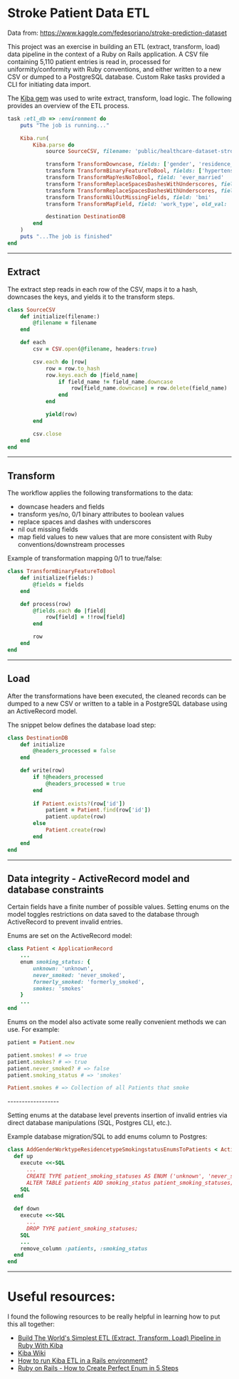 # Stroke Patient Data ETL

Data from: https://www.kaggle.com/fedesoriano/stroke-prediction-dataset

This project was an exercise in building an ETL (extract, transform, load) data pipeline in the context of a Ruby on Rails application. A CSV file containing 5,110 patient entries is read in, processed for uniformity/conformity with Ruby conventions, and either written to a new CSV or dumped to a PostgreSQL database. Custom Rake tasks provided a CLI for initiating data import. 

The [Kiba gem](https://github.com/thbar/kiba) was used to write extract, transform, load logic. The following provides an overview of the ETL process.

```ruby
task :etl_db => :environment do
    puts "The job is running..."

    Kiba.run(
        Kiba.parse do
            source SourceCSV, filename: 'public/healthcare-dataset-stroke-data.csv'

            transform TransformDowncase, fields: ['gender', 'residence_type', 'smoking_status', 'work_type']
            transform TransformBinaryFeatureToBool, fields: ['hypertension', 'heart_disease', 'stroke']
            transform TransformMapYesNoToBool, field: 'ever_married'
            transform TransformReplaceSpacesDashesWithUnderscores, field: 'work_type'
            transform TransformReplaceSpacesDashesWithUnderscores, field: 'smoking_status'
            transform TransformNilOutMissingFields, field: 'bmi'
            transform TransformMapField, field: 'work_type', old_val: 'govt_job', new_val: 'government'

            destination DestinationDB
        end
    )
    puts "...The job is finished"
end
```

___
## Extract

The extract step reads in each row of the CSV, maps it to a hash, downcases the keys, and yields it to the transform steps.

```ruby
class SourceCSV
    def initialize(filename:)
        @filename = filename
    end

    def each
        csv = CSV.open(@filename, headers:true)

        csv.each do |row|
            row = row.to_hash
            row.keys.each do |field_name|
                if field_name != field_name.downcase
                    row[field_name.downcase] = row.delete(field_name)
                end
            end

            yield(row)
        end

        csv.close
    end
end
```

___
## Transform

The workflow applies the following transformations to the data:
* downcase headers and fields
* transform yes/no, 0/1 binary attributes to boolean values
* replace spaces and dashes with underscores
* nil out missing fields
* map field values to new values that are more consistent with Ruby conventions/downstream processes

Example of transformation mapping 0/1 to true/false:

```ruby
class TransformBinaryFeatureToBool
    def initialize(fields:)
        @fields = fields
    end

    def process(row)
        @fields.each do |field|
            row[field] = !!row[field]
        end

        row
    end
end
```

___
## Load

After the transformations have been executed, the cleaned records can be dumped to a new CSV or written to a table in a PostgreSQL database using an ActiveRecord model.

The snippet below defines the database load step:

```ruby
class DestinationDB
    def initialize
        @headers_processed = false
    end

    def write(row)
        if !@headers_processed
            @headers_processed = true
        end
        
        if Patient.exists?(row['id'])
            patient = Patient.find(row['id'])
            patient.update(row)
        else
            Patient.create(row)
        end
    end
end
```
___

## Data integrity - ActiveRecord model and database constraints

Certain fields have a finite number of possible values. Setting enums on the model toggles restrictions on data saved to the database through ActiveRecord to prevent invalid entries.

Enums are set on the ActiveRecord model:
```ruby
class Patient < ApplicationRecord
    ...
    enum smoking_status: {
        unknown: 'unknown',
        never_smoked: 'never_smoked',
        formerly_smoked: 'formerly_smoked',
        smokes: 'smokes'
    }
    ...
end
```

Enums on the model also activate some really convenient methods we can use. For example:
```ruby
patient = Patient.new

patient.smokes! # => true
patient.smokes? # => true
patient.never_smoked? # => false
patient.smoking_status # => 'smokes'

Patient.smokes # => Collection of all Patients that smoke
```


\-\-\-\-\-\-\-\-\-\-\-\-\-\-\-\-\-\-
<br>

Setting enums at the database level prevents insertion of invalid entries via direct database manipulations (SQL, Postgres CLI, etc.).

Example database migration/SQL to add enums column to Postgres:

```ruby
class AddGenderWorktypeResidencetypeSmokingstatusEnumsToPatients < ActiveRecord::Migration[5.2]
  def up
    execute <<-SQL
      ...
      CREATE TYPE patient_smoking_statuses AS ENUM ('unknown', 'never_smoked', 'formerly_smoked', 'smokes');
      ALTER TABLE patients ADD smoking_status patient_smoking_statuses;
    SQL
  end

  def down
    execute <<-SQL
      ...
      DROP TYPE patient_smoking_statuses;
    SQL
    ...
    remove_column :patients, :smoking_status
  end
end
```
___

# Useful resources:

I found the following resources to be really helpful in learning how to put this all together:
* [Build The World's Simplest ETL (Extract, Transform, Load) Pipeline in Ruby With Kiba](https://towardsdatascience.com/build-the-worlds-simplest-etl-extract-transform-load-pipeline-in-ruby-with-kiba-e7093a29d35)
* [Kiba Wiki](https://github.com/thbar/kiba/wiki)
* [How to run Kiba ETL in a Rails environment?](https://thibautbarrere.com/2015/09/26/how-to-run-kiba-in-a-rails-environment)
* [Ruby on Rails - How to Create Perfect Enum in 5 Steps](https://sipsandbits.com/2018/04/30/using-database-native-enums-with-rails/)

